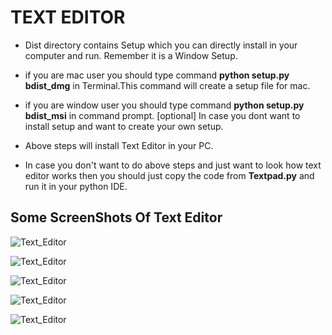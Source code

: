 # TEXT EDITOR


* Dist directory contains Setup which you can directly install in your computer and run. Remember it is a Window Setup.

* if you are mac user you should type command  **python setup.py bdist_dmg** in Terminal.This command will create a setup file for mac.

* if you are window user you should type command **python setup.py bdist_msi** in command prompt. [optional] In case you dont
  want to install setup and want to create your own setup.
  
* Above steps will install Text Editor in your PC.  
  
* In case you don't want to do above steps and just want to look how text editor works then you should just copy the code from
  **Textpad.py** and run it in your python IDE.

## Some ScreenShots Of Text Editor

![Text_Editor](https://raw.github.com/Maverick-99/Text-Editor/master/images/Screenshot(4).png)

![Text_Editor](https://raw.github.com/Maverick-99/Text-Editor/master/images/Screenshot(9).png)

![Text_Editor](https://raw.github.com/Maverick-99/Text-Editor/master/images/Screenshot(10).png)

![Text_Editor](https://raw.github.com/Maverick-99/Text-Editor/master/images/Screenshot(11).png)

![Text_Editor](https://raw.github.com/Maverick-99/Text-Editor/master/images/Screenshot(14).png)



